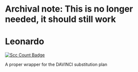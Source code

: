 # Archival note: This is no longer needed, it should still work

# Leonardo
[![Scc Count Badge](https://sloc.xyz/github/DasBlackfur/leonardo-project/)](https://github.com/DasBlackfur/leonardo-project/)

A proper wrapper for the DAVINCI substitution plan
